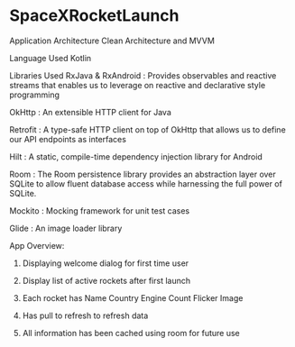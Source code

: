 # SpaceXRocketLaunch
Application Architecture 
Clean Architecture and MVVM 

Language Used 
Kotlin

Libraries Used
RxJava & RxAndroid : Provides observables and reactive streams that enables us to leverage on reactive and declarative style programming

OkHttp : An extensible HTTP client for Java

Retrofit : A type-safe HTTP client on top of OkHttp that allows us to define our API endpoints as interfaces

Hilt : A static, compile-time dependency injection library for Android

Room : The Room persistence library provides an abstraction layer over SQLite to allow fluent database access while harnessing the full power of SQLite.

Mockito : Mocking framework for unit test cases

Glide : An image loader library

App Overview:
1. Displaying welcome dialog for first time user
2. Display list of active rockets after first launch
3. Each rocket has 
		Name 
		Country
		Engine Count
		Flicker Image

4. Has pull to refresh to refresh data
5. All information has been cached using room for future use 
